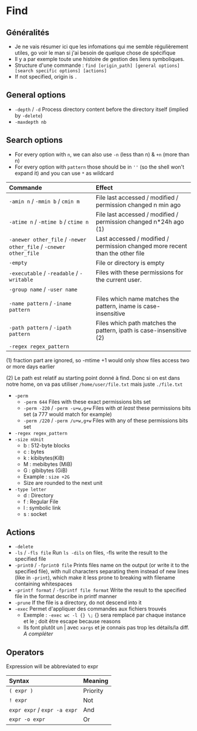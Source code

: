 # Find

## Généralités

* Je ne vais résumer ici que les infomations qui me semble régulièrement utiles, go voir le man si j'ai besoin de quelque chose de spécifique
* Il y a par exemple toute une histoire de gestion des liens symboliques.
* Structure d'une commande : `find [origin_path] [general options] [search specific options] [actions]`
* If not specified, origin is `.`

## General options

* `-depth` / `-d` Process directory content before the directory itself \(implied by `-delete`\)
* `-maxdepth nb`

## Search options

* For every option with `n`, we can also use `-n` \(less than n\) & `+n` \(more than n\)
* For every option with `pattern` those should be in `''` \(so the shell won't expand it\) and you can use `*` as wildcard

| Commande | Effect |
| :--- | :--- |
| `-amin n` / `-mmin b` / `cmin m` | File last accessed / modified / permission changed n min ago |
| `-atime n` / `-mtime b` / `ctime n` | File last accessed / modified / permission changed n\*24h ago \(1\) |
| `-anewer other_file` / `-newer other_file` / `-cnewer other_file` | Last accessed / modified / permission changed more recent than the other file |
| `-empty` | File or directory is empty |
| `-executable` / `-readable` / `-writable` | Files with these permissions for the current user. |
| `-group name` / `-user name` |  |
| `-name pattern` / `-iname pattern` | Files which name matches the pattern, iname is case-insensitive |
| `-path pattern` / `-ipath pattern` | Files which path matches the pattern, ipath is case-insensitive \(2\) |
| `-regex regex_pattern` |  |

\(1\) fraction part are ignored, so -mtime +1 would only show files access two or more days earlier

\(2\) Le path est relatif au starting point donné à find. Donc si on est dans notre home, on va pas utiliser `/home/user/file.txt` mais juste `./file.txt`

* `-perm`
  * `-perm 644` Files with these exact permissions bits set
  * `-perm -220` / `-perm -u+w,g+w` Files with _at least_ these permissions bits set \(a 777 would match for example\)
  * `-perm /220` / `-perm /u+w,g+w` Files with any of these permissions bits set
* `-regex regex_pattern`
* `-size nUnit`
  * b : 512-byte blocks
  * c : bytes
  * k : kibibytes\(KiB\)
  * M : mebibytes \(MiB\)
  * G : gibibytes \(GiB\)
  * Example : `size +2G`
  * Size are rounded to the next unit
* `-type letter`
  * d : Directory
  * f : Regular File
  * l : symbolic link
  * s : socket

## Actions

* `-delete`
* `-ls` / `-fls file` Run `ls -dils` on files, -fls write the result to the specified file
* `-print0` / `-fprint0 file` Prints files name on the output \(or write it to the specified file\), with null characters separating them instead of new lines \(like in `-print`\), which make it less prone to breaking with filename containing whitespaces
* `-printf format` / `-fprintf file format` Write the result to the specified file in the format describe in printf manner
* `-prune` If the file is a directory, do not descend into it
* `-exec` Permet d'appliquer des commandes aux fichiers trouvés
  * Exemple : `-exec wc -l {} \;` {} sera remplacé par chaque instance et le ; doit être escape because reasons
  * Ils font plutôt un \| avec `xargs` et je connais pas trop les détails/la diff. _A compléter_

## Operators

Expression will be abbreviated to expr

| Syntax | Meaning |
| :--- | :--- |
| `( expr )` | Priority |
| `! expr` | Not |
| `expr expr` / `expr -a expr` | And |
| `expr -o expr` | Or |

